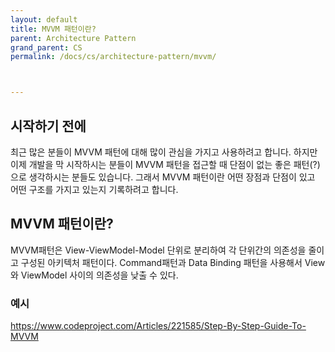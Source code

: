 ```yaml
---
layout: default
title: MVVM 패턴이란?
parent: Architecture Pattern
grand_parent: CS
permalink: /docs/cs/architecture-pattern/mvvm/



---
```


## 시작하기 전에

최근 많은 분들이 MVVM 패턴에 대해 많이 관심을 가지고 사용하려고 합니다. 하지만 이제 개발을 막 시작하시는 분들이 MVVM 패턴을 접근할 때 단점이 없는 좋은 패턴(?)으로 생각하시는 분들도 있습니다. 그래서 MVVM 패턴이란 어떤 장점과 단점이 있고 어떤 구조를 가지고 있는지 기록하려고 합니다.

## MVVM 패턴이란?

MVVM패턴은 View-ViewModel-Model 단위로 분리하여 각 단위간의 의존성을 줄이고 구성된 아키텍처 패턴이다. Command패턴과 Data Binding 패턴을 사용해서 View와 ViewModel 사이의 의존성을 낮출 수 있다.







### 예시





https://www.codeproject.com/Articles/221585/Step-By-Step-Guide-To-MVVM

